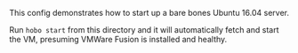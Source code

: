 This config demonstrates how to start up a bare bones Ubuntu 16.04 server.

Run `hobo start` from this directory and it will automatically fetch and start the VM, presuming VMWare Fusion is installed and healthy.
